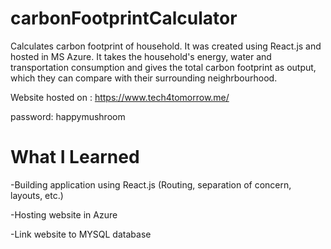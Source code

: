 # carbonFootprintCalculator
Calculates carbon footprint of household. It was created using React.js and hosted in MS Azure. It takes the household's energy, water and transportation consumption and gives the total carbon footprint as output, which they can compare with their surrounding neighrbourhood.

Website hosted on : https://www.tech4tomorrow.me/

password: happymushroom

# What I Learned
-Building application using React.js (Routing, separation of concern, layouts, etc.)

-Hosting website in Azure

-Link website to MYSQL database
